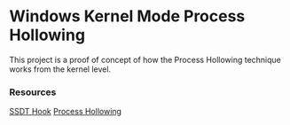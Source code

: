 # Windows Kernel Mode Process Hollowing

This project is a proof of concept of how the Process Hollowing technique works from the kernel level.

### Resources

[SSDT Hook](https://github.com/Idov31/Jormungandr)
[Process Hollowing](https://github.com/XaFF-XaFF/ZwProcessHollowing)
